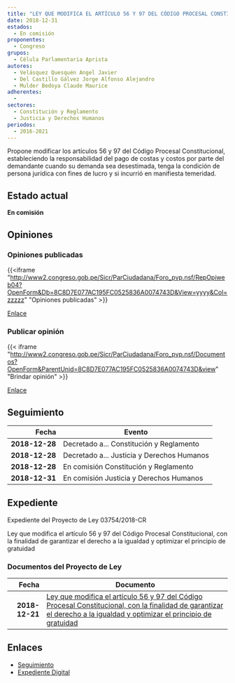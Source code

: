```yaml
---
title: "LEY QUE MODIFICA EL ARTÍCULO 56 Y 97 DEL CÓDIGO PROCESAL CONSTITUCIONAL, CON LA FINALIDAD DE GARANTIZAR EL DERECHO A LA IGUALDAD Y OPTIMIZAR EL PRINCIPIO DE GRATUIDAD."
date: 2018-12-31
estados: 
  - En comisión
proponentes: 
  - Congreso
grupos: 
  - Célula Parlamentaria Aprista
autores: 
  - Velásquez Quesquén Angel Javier
  - Del Castillo Gálvez Jorge Alfonso Alejandro
  - Mulder Bedoya Claude Maurice
adherentes: 
  - 
sectores: 
  - Constitución y Reglamento
  - Justicia y Derechos Humanos
periodos: 
  - 2016-2021
---
```


Propone modificar los artículos 56 y 97 del Código Procesal Constitucional, estableciendo la responsabilidad del pago de costas y costos por parte del demandante cuando su demanda sea desestimada, tenga la condición de persona jurídica con fines de lucro y si incurrió en manifiesta temeridad.


## Estado actual

**En comisión**

## Opiniones

### Opiniones publicadas

{{<iframe "http://www2.congreso.gob.pe/Sicr/ParCiudadana/Foro_pvp.nsf/RepOpiweb04?OpenForm&Db=8C8D7E077AC195FC0525836A0074743D&View=yyyy&Col=zzzzz" "Opiniones publicadas" >}}

[Enlace](http://www2.congreso.gob.pe/Sicr/ParCiudadana/Foro_pvp.nsf/RepOpiweb04?OpenForm&Db=8C8D7E077AC195FC0525836A0074743D&View=yyyy&Col=zzzzz)
### Publicar opinión

{{< iframe "http://www2.congreso.gob.pe/Sicr/ParCiudadana/Foro_pvp.nsf/Documentos?OpenForm&ParentUnid=8C8D7E077AC195FC0525836A0074743D&view" "Brindar opinión" >}}

[Enlace](http://www2.congreso.gob.pe/Sicr/ParCiudadana/Foro_pvp.nsf/Documentos?OpenForm&ParentUnid=8C8D7E077AC195FC0525836A0074743D&view)

## Seguimiento

| Fecha | Evento |
|------:|--------|
| **2018-12-28** | Decretado a... Constitución y Reglamento|
| **2018-12-28** | Decretado a... Justicia y Derechos Humanos|
| **2018-12-28** | En comisión Constitución y Reglamento|
| **2018-12-31** | En comisión Justicia y Derechos Humanos|


## Expediente

Expediente del Proyecto de Ley 03754/2018-CR

Ley que modifica el artículo 56 y 97 del Código Procesal Constitucional, con la finalidad de garantizar el derecho a la igualdad y optimizar el principio de gratuidad


### Documentos del Proyecto de Ley

| Fecha | Documento |
|------:|--------|
| **2018-12-21** | [Ley que modifica el artículo 56 y 97 del Código Procesal Constitucional, con la finalidad de garantizar el derecho a la igualdad y optimizar el principio de gratuidad](http://www.leyes.congreso.gob.pe/Documentos/2016_2021/Proyectos_de_Ley_y_de_Resoluciones_Legislativas/PL0375120181221.pdf) |

## Enlaces 

- [Seguimiento](http://www2.congreso.gob.pe/Sicr/TraDocEstProc/CLProLey2016.nsf/f7fff46988ca05b1052578e100829cc7/e843b65fcb4b2ab10525836a0065b839?OpenDocument)
- [Expediente Digital](http://www2.congreso.gob.pe/Sicr/TraDocEstProc/CLProLey2016.nsf/f7fff46988ca05b1052578e100829cc7/e843b65fcb4b2ab10525836a0065b839?OpenDocument&Click=05257FB7005EB655.eb71d0cf91d8294e05256cdf006b5706/$Body/0.1C6C)
